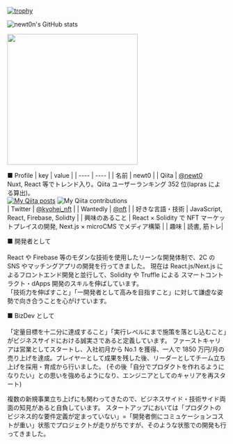 [![trophy](https://github-profile-trophy.vercel.app/?username=newt0)](https://github.com/newt0/github-profile-trophy)

![newt0n's GitHub stats](https://github-readme-stats.vercel.app/api?username=newt0&show_icons=true&theme=radical)

<img src="https://user-images.githubusercontent.com/56229817/138432305-b6efd874-7920-4a1d-8289-364c44d32786.png" width="300px">

■ Profile
| key | value |
| ---- | ---- |
| 名前 | newt0 |
| Qiita | [@newt0](https://qiita.com/newt0)<br>Nuxt, React 等でトレンド入り。Qiita ユーザーランキング 352 位(lapras による算出)。<br>[![My Qiita posts](https://qiita-badge.apiapi.app/s/newt0/posts.svg)](http://qiita.com/newt0) ![My Qiita contributions](https://qiita-badge.apiapi.app/s/newt0/contributions.svg)<br>
| Twitter | [@kyohei_nft](https://twitter.com/kyohei_nft) |
| Wantedly | [@nft](https://www.wantedly.com/id/nft) |
| 好きな言語・技術 | JavaScript, React, Firebase, Solidty |
| 興味のあること | React × Solidity で NFT マーケットプレイスの開発, Next.js × microCMS でメディア構築 |
| 趣味 | 読書, 筋トレ|

■ 開発者として
<br><br>
React や Firebase 等のモダンな技術を使用したリーンな開発体制で、2C の SNS やマッチングアプリの開発を行ってきました。
現在は React.js/Next.js によるフロントエンド開発と並行して、Solidity や Truffle による スマートコントラクト・dApps 開発のスキルを伸ばしています。<br>
「技術力を伸ばすこと」「一開発者として高みを目指すこと」に対して謙虚な姿勢で向き合うことを心がけています。

■ BizDev として
<br><br>
「定量目標を十二分に達成すること」「実行レベルにまで施策を落とし込むこと」がビジネスサイドにおける誠実さであると定義しています。
ファーストキャリアは営業としてスタートし、入社初月から No.1 を獲得、一人で 1850 万円/月の売り上げを達成。プレイヤーとして成果を残した後、リーダーとしてチーム立ち上げを採用・育成から行いました。
(その後「自分でプロダクトを作れるようになりたい」との思いを強めるようになり、エンジニアとしてのキャリアを再スタート)

複数の新規事業立ち上げにも関わってきたので、ビジネスサイド・技術サイド両面の知見があると自負しています。
スタートアップにおいては「プロダクトのビジネス的な要件定義が定まっていない」=「開発者側にコミュケーションコストが重い」状態でプロジェクトが走りがちですが、そのような状態での開発も行ってきました。
